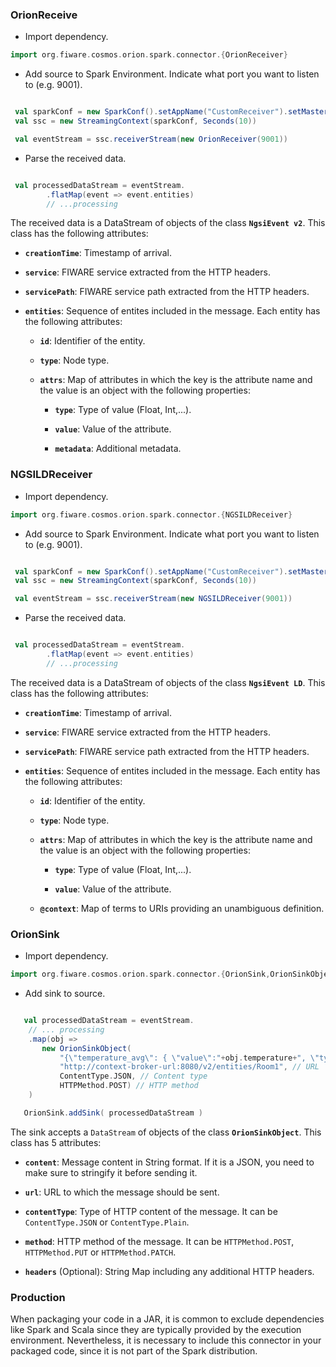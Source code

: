 ### OrionReceive

-   Import dependency.

```scala
import org.fiware.cosmos.orion.spark.connector.{OrionReceiver}
```

-   Add source to Spark Environment. Indicate what port you want to listen to (e.g. 9001).

```scala

 val sparkConf = new SparkConf().setAppName("CustomReceiver").setMaster("local[3]")
 val ssc = new StreamingContext(sparkConf, Seconds(10))

 val eventStream = ssc.receiverStream(new OrionReceiver(9001))

```

-   Parse the received data.

```scala

 val processedDataStream = eventStream.
        .flatMap(event => event.entities)
        // ...processing

```

The received data is a DataStream of objects of the class **`NgsiEvent v2`**. This class has the following attributes:

-   **`creationTime`**: Timestamp of arrival.

-   **`service`**: FIWARE service extracted from the HTTP headers.

-   **`servicePath`**: FIWARE service path extracted from the HTTP headers.

-   **`entities`**: Sequence of entites included in the message. Each entity has the following attributes:

    -   **`id`**: Identifier of the entity.

    -   **`type`**: Node type.

    -   **`attrs`**: Map of attributes in which the key is the attribute name and the value is an object with the
        following properties:

        -   **`type`**: Type of value (Float, Int,...).

        -   **`value`**: Value of the attribute.

        -   **`metadata`**: Additional metadata.
        
        
### NGSILDReceiver

-   Import dependency.

```scala
import org.fiware.cosmos.orion.spark.connector.{NGSILDReceiver}
```

-   Add source to Spark Environment. Indicate what port you want to listen to (e.g. 9001).

```scala

 val sparkConf = new SparkConf().setAppName("CustomReceiver").setMaster("local[3]")
 val ssc = new StreamingContext(sparkConf, Seconds(10))

 val eventStream = ssc.receiverStream(new NGSILDReceiver(9001))

```

-   Parse the received data.

```scala

 val processedDataStream = eventStream.
        .flatMap(event => event.entities)
        // ...processing

```

The received data is a DataStream of objects of the class **`NgsiEvent LD`**. This class has the following attributes:

-   **`creationTime`**: Timestamp of arrival.

-   **`service`**: FIWARE service extracted from the HTTP headers.

-   **`servicePath`**: FIWARE service path extracted from the HTTP headers.

-   **`entities`**: Sequence of entites included in the message. Each entity has the following attributes:

    -   **`id`**: Identifier of the entity.

    -   **`type`**: Node type.

    -   **`attrs`**: Map of attributes in which the key is the attribute name and the value is an object with the
        following properties:

        -   **`type`**: Type of value (Float, Int,...).

        -   **`value`**: Value of the attribute.

    -   **`@context`**: Map of terms to URIs providing an unambiguous definition.
    
    
### OrionSink

-   Import dependency.

```scala
import org.fiware.cosmos.orion.spark.connector.{OrionSink,OrionSinkObject,ContentType,HTTPMethod}
```

-   Add sink to source.

```scala

   val processedDataStream = eventStream.
    // ... processing
    .map(obj =>
       new OrionSinkObject(
           "{\"temperature_avg\": { \"value\":"+obj.temperature+", \"type\": \"Float\"}}", // Stringified JSON message
           "http://context-broker-url:8080/v2/entities/Room1", // URL
           ContentType.JSON, // Content type
           HTTPMethod.POST) // HTTP method
    )

   OrionSink.addSink( processedDataStream )

```

The sink accepts a `DataStream` of objects of the class **`OrionSinkObject`**. This class has 5 attributes:

-   **`content`**: Message content in String format. If it is a JSON, you need to make sure to stringify it before
    sending it.

-   **`url`**: URL to which the message should be sent.

-   **`contentType`**: Type of HTTP content of the message. It can be `ContentType.JSON` or `ContentType.Plain`.

-   **`method`**: HTTP method of the message. It can be `HTTPMethod.POST`, `HTTPMethod.PUT` or `HTTPMethod.PATCH`.

-   **`headers`** (Optional): String Map including any additional HTTP headers.

### Production

When packaging your code in a JAR, it is common to exclude dependencies like Spark and Scala since they are typically
provided by the execution environment. Nevertheless, it is necessary to include this connector in your packaged code,
since it is not part of the Spark distribution.
